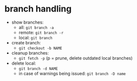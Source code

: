 # branch handling

* show branches:
  * all: `git branch -a`
  * remote: `git branch -r`
  * local: `git branch`
* create branch:
  * `git checkout -b NAME`
* cleanup branches:
  * `git fetch -p` (p = prune, delete outdated local branches)
* delete local:
  * `git branch -d NAME`
  * in case of warnings being issued: `git branch -D name`